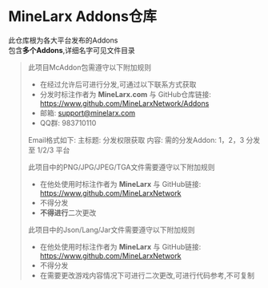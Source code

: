 # MineLarx Addons仓库
此仓库根为各大平台发布的Addons  
包含**多个Addons**,详细名字可见文件目录 
> 此项目McAddon包需遵守以下附加规则
> - 在经过允许后可进行分发,可通过以下联系方式获取
> - 分发时标注作者为 **MineLarx.com** 与 GitHub仓库链接: https://www.github.com/MineLarxNetwork/Addons
> - 邮箱: support@minelarx.com
> - QQ群: 983710110
> 
> Email格式如下:
> 主标题: 分发权限获取
> 内容:
> 需的分发Addon: 1，2，3
> 分发至 1/2/3 平台
> 
> 此项目中的PNG/JPG/JPEG/TGA文件需要遵守以下附加规则
> - 在他处使用时标注作者为 **MineLarx** 与 GitHub链接: https://www.github.com/MineLarxNetwork
> - 不得分发
> - **不得进行**二次更改
> 
> 此项目中的Json/Lang/Jar文件需要遵守以下附加规则
> - 在他处使用时标注作者为 **MineLarx** 与 GitHub链接: https://www.github.com/MineLarxNetwork
> - 不得分发
> - 在需要更改游戏内容情况下可进行二次更改,可进行代码参考,不可复制